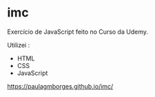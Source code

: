 # imc

Exercício de JavaScript feito no Curso da Udemy.

Utilizei :
- HTML
- CSS
- JavaScript

https://paulagmborges.github.io/imc/
